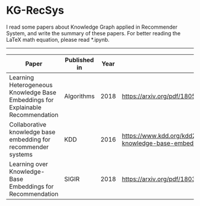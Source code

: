 # KG-RecSys

I read some papers about Knowledge Graph applied in Recommender System, and write the summary of these papers.
For better reading the LaTeX math equation, please read *.ipynb.  

***

| Paper | Published in | Year | URL|
|-------|--------------|------|----|
| Learning Heterogeneous Knowledge Base Embeddings for Explainable Recommendation | Algorithms | 2018 | https://arxiv.org/pdf/1805.03352.pdf |
| Collaborative knowledge base embedding for recommender systems | KDD | 2016 | https://www.kdd.org/kdd2016/subtopic/view/collaborative-knowledge-base-embedding-for-recommender-systems |
| Learning over Knowledge-Base Embeddings for Recommendation | SIGIR | 2018 | https://arxiv.org/pdf/1803.06540.pdf |
